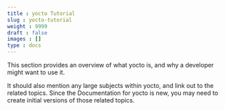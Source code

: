 ```yaml
---
title : yocto Tutorial
slug : yocto-tutorial
weight : 9999
draft : false
images : []
type : docs
---
```


This section provides an overview of what yocto is, and why a developer might want to use it.

It should also mention any large subjects within yocto, and link out to the related topics.  Since the Documentation for yocto is new, you may need to create initial versions of those related topics.

